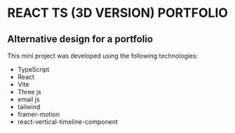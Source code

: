 # REACT TS (3D VERSION) PORTFOLIO

## Alternative design for a portfolio

This mini project was developed using the following technologies: 

- TypeScript
- React
- Vite
- Three js
- email js
- tailwind
- framer-motion
- react-vertical-timeline-component